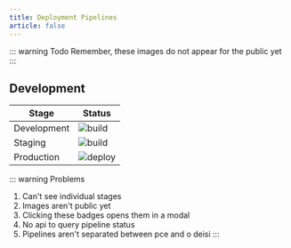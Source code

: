 ```yaml
---
title: Deployment Pipelines
article: false
---
```

::: warning Todo
Remember, these images do not appear for the public yet
:::
## Development
|Stage|Status|
|---|---|
|Development|![build](https://gitlab.com/patchshorts/cporg-ui/badges/devel/pipeline.svg)|
|Staging|![build](https://gitlab.com/patchshorts/cporg-ui/badges/develv2/pipeline.svg)|
|Production|![deploy](https://gitlab.com/patchshorts/cporg-ui/badges/main/pipeline.svg)|

::: warning Problems
1. Can't see individual stages
1. Images aren't public yet
1. Clicking these badges opens them in a modal
1. No api to query pipeline status
1. Pipelines aren't separated between pce and o deisi
:::